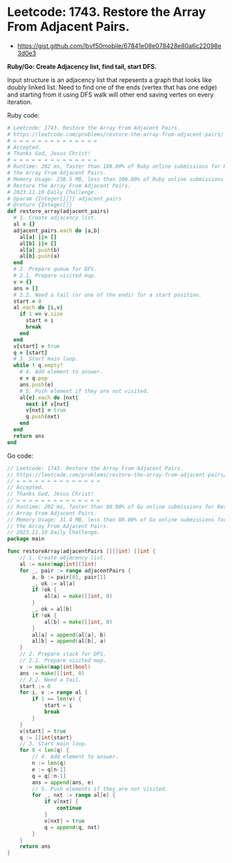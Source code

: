 # Leetcode: 1743. Restore the Array From Adjacent Pairs.

- https://gist.github.com/lbvf50mobile/67841e08e078428e80a6c22098e3d0e3


**Ruby/Go: Create Adjacency list, find tail, start DFS.**

Input structure is an adjacency list that repesents a graph that looks like
doubly linked list. Need to find one of the ends (vertex that has one edge) and
starting from it using DFS walk will other end saving vertes on every iteration.


Ruby code:
```Ruby
# Leetcode: 1743. Restore the Array From Adjacent Pairs.
# https://leetcode.com/problems/restore-the-array-from-adjacent-pairs/
# = = = = = = = = = = = = = =
# Accepted.
# Thanks God, Jesus Christ!
# = = = = = = = = = = = = = =
# Runtime: 282 ms, faster than 100.00% of Ruby online submissions for Restore
# the Array From Adjacent Pairs.
# Memory Usage: 238.5 MB, less than 100.00% of Ruby online submissions for
# Restore the Array From Adjacent Pairs.
# 2023.11.10 Daily Challenge.
# @param {Integer[][]} adjacent_pairs
# @return {Integer[]}
def restore_array(adjacent_pairs)
  # 1. Create adjacency list.
  al = {}
  adjacent_pairs.each do |a,b|
    al[a] ||= []
    al[b] ||= []
    al[a].push(b)
    al[b].push(a)
  end
  # 2. Prepare queue for DFS.
  # 2.1. Prepare visited map.
  v = {}
  ans = []
  # 2.2. Need a tail (or one of the ends) for a start position.
  start = 0 
  al.each do |i,v|
    if 1 == v.size
      start = i
      break
    end
  end
  v[start] = true
  q = [start]
  # 3. Start main loop.
  while ! q.empty?
    # 4. Add element to answer.
    e = q.pop
    ans.push(e)
    # 5. Push element if they are not visited.
    al[e].each do |nxt|
      next if v[nxt]
      v[nxt] = true
      q.push(nxt)
    end
  end
  return ans
end
```
Go code:
```Go
// Leetcode: 1743. Restore the Array From Adjacent Pairs.
// https://leetcode.com/problems/restore-the-array-from-adjacent-pairs/
// = = = = = = = = = = = = = =
// Accepted.
// Thanks God, Jesus Christ!
// = = = = = = = = = = = = = =
// Runtime: 202 ms, faster than 80.00% of Go online submissions for Restore the
// Array From Adjacent Pairs.
// Memory Usage: 31.4 MB, less than 80.00% of Go online submissions for Restore
// the Array From Adjacent Pairs.
// 2023.11.10 Daily Challenge.
package main

func restoreArray(adjacentPairs [][]int) []int {
	// 1. Create adjacency list.
	al := make(map[int][]int)
	for _, pair := range adjacentPairs {
		a, b := pair[0], pair[1]
		_, ok := al[a]
		if !ok {
			al[a] = make([]int, 0)
		}
		_, ok = al[b]
		if !ok {
			al[b] = make([]int, 0)
		}
		al[a] = append(al[a], b)
		al[b] = append(al[b], a)
	}
	// 2. Prepare stack for DFS.
	// 2.1. Prepare visited map.
	v := make(map[int]bool)
	ans := make([]int, 0)
	// 2.2. Need a tail.
	start := 0
	for i, v := range al {
		if 1 == len(v) {
			start = i
			break
		}
	}
	v[start] = true
	q := []int{start}
	// 3. Start main loop.
	for 0 < len(q) {
		// 4. Add element to answer.
		n := len(q)
		e := q[n-1]
		q = q[:n-1]
		ans = append(ans, e)
		// 5. Push elements if they are not visited.
		for _, nxt := range al[e] {
			if v[nxt] {
				continue
			}
			v[nxt] = true
			q = append(q, nxt)
		}
	}
	return ans
}
```
